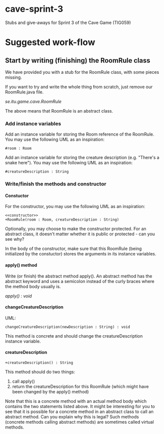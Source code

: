 # cave-sprint-3
Stubs and give-aways for Sprint 3 of the Cave Game (TIG059)

# Suggested work-flow
## Start by writing (finishing) the RoomRule class
We have provided you with a stub for the RoomRule class, with some pieces missing.

If you want to try and write the whole thing from scratch, just remove our RoomRule.java file.

_se.itu.game.cave.RoomRule_

The above means that RoomRule is an abstract class.

### Add instance variables
Add an instance variable for storing the Room reference of the RoomRule. You may use the following UML as an inspiration:
```
#room : Room
```

Add an instance variable for storing the creature description (e.g. "There's a snake here"). You may use the following UML as an inspiration:
```
#creatureDescription : String
```
### Write/finish the methods and constructor
#### Constuctor
For the constructor, you may use the following UML as an inspiration:
```
<<constructor>>
+RoomRule(room : Room, creatureDescription : String)
```

Optionally, you may choose to make the constructor protected. For an abstract class, it doesn't matter whether it is public or protected - can you see why?

In the body of the constructor, make sure that this RoomRule (being initialized by the constuctor) stores the arguments in its instance variables.
#### apply() method
Write (or finish) the abstract method apply(). An abstract method has the abstract keyword and uses a semicolon instead of the curly braces where the method body usually is.

_apply() : void_
#### changeCreatureDescription
UML:
```
changeCreatureDescription(newDescription : String) : void
```
This method is concrete and should change the creatureDescription instance variable.
#### creatureDescription
```
+creatureDescription() : String
```
This method should do two things:
1. call apply()
2. return the creatureDescription for this RoomRule (which might have been changed by the apply() method)

Note that this is a concrete method with an actual method body which contains the two statements listed above. It might be interesting for you to see that it is possible for a concrete method in an abstract class to call an abstract method. Can you explain why this is legal? Such methods (concrete methods calling abstract methods) are sometimes called virtual methods.
